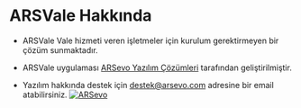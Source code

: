 # ARSVale Hakkında

* ARSVale Vale hizmeti veren işletmeler için kurulum gerektirmeyen bir çözüm sunmaktadır.

*  ARSVale uygulaması [ARSevo Yazılım Çözümleri][arsevourl] tarafından geliştirilmiştir.

* Yazılım hakkında destek için [destek@arsevo.com][arsevodestekmail] adresine bir email atabilirsiniz.
[![ARSevo][logo]][arsevourl]
 
[logo]: https://www.arsevo.com/assets/images/personal/logowitharsevo.png
[arsevourl]: https://www.arsevo.com
[arsevodestekmail]: mailto:destek@arsevo.com?subject=Destek
